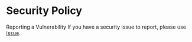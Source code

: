 # Security Policy
Reporting a Vulnerability
If you have a security issue to report, please use [issue](https://github.com/connectshark/unsplash-viewer/issues/new).